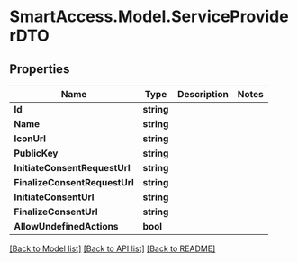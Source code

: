 # SmartAccess.Model.ServiceProviderDTO

## Properties

Name | Type | Description | Notes
------------ | ------------- | ------------- | -------------
**Id** | **string** |  | 
**Name** | **string** |  | 
**IconUrl** | **string** |  | 
**PublicKey** | **string** |  | 
**InitiateConsentRequestUrl** | **string** |  | 
**FinalizeConsentRequestUrl** | **string** |  | 
**InitiateConsentUrl** | **string** |  | 
**FinalizeConsentUrl** | **string** |  | 
**AllowUndefinedActions** | **bool** |  | 

[[Back to Model list]](../README.md#documentation-for-models) [[Back to API list]](../README.md#documentation-for-api-endpoints) [[Back to README]](../README.md)

